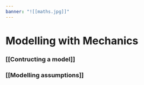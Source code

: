 ```yaml
---
banner: "![[maths.jpg]]"
---
```

# Modelling with Mechanics

### [[Contructing a model]]

### [[Modelling assumptions]]